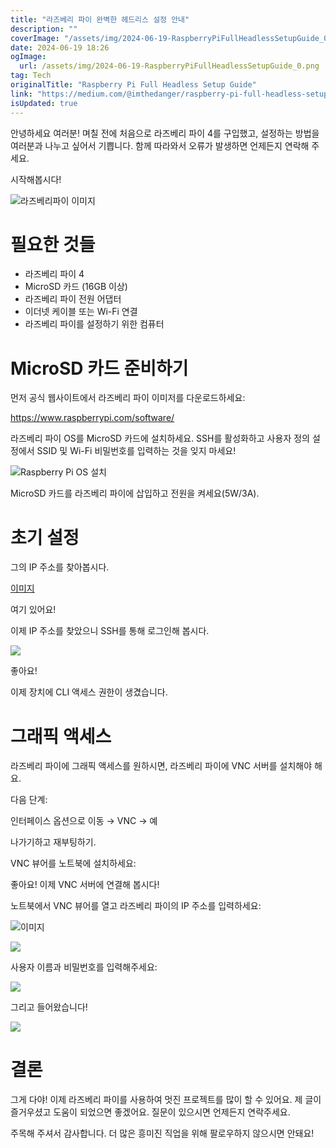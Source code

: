 ```yaml
---
title: "라즈베리 파이 완벽한 헤드리스 설정 안내"
description: ""
coverImage: "/assets/img/2024-06-19-RaspberryPiFullHeadlessSetupGuide_0.png"
date: 2024-06-19 18:26
ogImage: 
  url: /assets/img/2024-06-19-RaspberryPiFullHeadlessSetupGuide_0.png
tag: Tech
originalTitle: "Raspberry Pi Full Headless Setup Guide"
link: "https://medium.com/@imthedanger/raspberry-pi-full-headless-setup-guide-6e3c9ebed710"
isUpdated: true
---
```






안녕하세요 여러분! 며칠 전에 처음으로 라즈베리 파이 4를 구입했고, 설정하는 방법을 여러분과 나누고 싶어서 기쁩니다. 함께 따라와서 오류가 발생하면 언제든지 연락해 주세요.

시작해봅시다!

![라즈베리파이 이미지](/assets/img/2024-06-19-RaspberryPiFullHeadlessSetupGuide_0.png)

# 필요한 것들

<div class="content-ad"></div>

- 라즈베리 파이 4
- MicroSD 카드 (16GB 이상)
- 라즈베리 파이 전원 어댑터
- 이더넷 케이블 또는 Wi-Fi 연결
- 라즈베리 파이를 설정하기 위한 컴퓨터

# MicroSD 카드 준비하기

먼저 공식 웹사이트에서 라즈베리 파이 이미저를 다운로드하세요:

https://www.raspberrypi.com/software/

<div class="content-ad"></div>

라즈베리 파이 OS를 MicroSD 카드에 설치하세요. SSH를 활성화하고 사용자 정의 설정에서 SSID 및 Wi-Fi 비밀번호를 입력하는 것을 잊지 마세요!

![Raspberry Pi OS 설치](/assets/img/2024-06-19-RaspberryPiFullHeadlessSetupGuide_1.png)

MicroSD 카드를 라즈베리 파이에 삽입하고 전원을 켜세요(5W/3A).

# 초기 설정

<div class="content-ad"></div>

그의 IP 주소를 찾아봅시다.

[이미지](/assets/img/2024-06-19-RaspberryPiFullHeadlessSetupGuide_2.png)

여기 있어요!

이제 IP 주소를 찾았으니 SSH를 통해 로그인해 봅시다.

<div class="content-ad"></div>

<img src="/assets/img/2024-06-19-RaspberryPiFullHeadlessSetupGuide_3.png" />

좋아요!

이제 장치에 CLI 액세스 권한이 생겼습니다.

# 그래픽 액세스

<div class="content-ad"></div>

라즈베리 파이에 그래픽 액세스를 원하시면, 라즈베리 파이에 VNC 서버를 설치해야 해요.

다음 단계:

인터페이스 옵션으로 이동 → VNC → 예

나가기하고 재부팅하기.

<div class="content-ad"></div>

VNC 뷰어를 노트북에 설치하세요:

좋아요! 이제 VNC 서버에 연결해 봅시다!

노트북에서 VNC 뷰어를 열고 라즈베리 파이의 IP 주소를 입력하세요:

![이미지](/assets/img/2024-06-19-RaspberryPiFullHeadlessSetupGuide_4.png)

<div class="content-ad"></div>

<img src="/assets/img/2024-06-19-RaspberryPiFullHeadlessSetupGuide_5.png" />

사용자 이름과 비밀번호를 입력해주세요:

<img src="/assets/img/2024-06-19-RaspberryPiFullHeadlessSetupGuide_6.png" />

그리고 들어왔습니다!

<div class="content-ad"></div>

<img src="https://miro.medium.com/v2/resize:fit:960/1*DlPOOFxupci14OKPJn5OVw.gif" />

# 결론

그게 다야! 이제 라즈베리 파이를 사용하여 멋진 프로젝트를 많이 할 수 있어요. 제 글이 즐거우셨고 도움이 되었으면 좋겠어요. 질문이 있으시면 언제든지 연락주세요.

주목해 주셔서 감사합니다. 더 많은 흥미진 직업을 위해 팔로우하지 않으시면 안돼요!